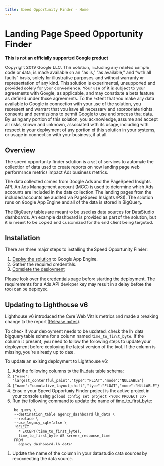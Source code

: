 ```yaml
---
title: Speed Opportunity Finder - Home
---
```


# Landing Page Speed Opportunity Finder

**This is not an officially supported Google product**

Copyright 2019 Google LLC. This solution, including any related sample code or 
data, is made available on an “as is,” “as available,” and “with all faults” 
basis, solely for illustrative purposes, and without warranty or representation 
of any kind. This solution is experimental, unsupported and provided solely for 
your convenience. Your use of it is subject to your agreements with Google, as 
applicable, and may constitute a beta feature as defined under those agreements. 
To the extent that you make any data available to Google in connection with your 
use of the solution, you represent and warrant that you have all necessary and 
appropriate rights, consents and permissions to permit Google to use and process
that data. By using any portion of this solution, you acknowledge, assume and 
accept all risks, known and unknown, associated with its usage, including with 
respect to your deployment of any portion of this solution in your systems, or
usage in connection with your business, if at all.

## Overview

The speed opportunity finder solution is a set of services to automate the 
collection of data used to create reports on how landing page web performance
metrics impact Ads business metrics.

The data collected comes from Google Ads and the PageSpeed Insights API. An Ads 
Management account (MCC) is used to determine which Ads accounts are included in
the data collection. The landing pages from the included accounts are audited 
via PageSpeed Insights (PSI). The solution runs on Google App Engine and all of 
the data is stored in BigQuery.

The BigQuery tables are meant to be used as data sources for DataStudio 
dashboards. An example dashboard is provided as part of the solution, but it is 
meant to be copied and customized for the end client being targeted.

## Installation
There are three major steps to installing the Speed Opportunity Finder:

1. [Deploy the solution](./deploy.html) to Google App Engine.
1. [Gather the required credentials](./credentials.html).
1. [Complete the deployment](./deploy.html#finish-deployment)

Please look over the [credentials page](./credentials.html) before starting the
deployment. The requirements for a Ads API devloper key may result in a delay
before the tool can be deployed.

## Updating to Lighthouse v6

Lighthouse v6 introduced the Core Web Vitals metrics and made a breaking change
to the report ([Release notes](https://github.com/GoogleChrome/lighthouse/releases/tag/v6.0.0)). 

To check if your deployment needs to be updated, check the lh_data bigquery 
table schma for a column named `time_to_first_byte`. If the column is present,
you need to follow the following steps to update your deployment before 
deploying the latest version of the tool. If the column is missing, you're 
already up to date.

To update an exising deployment to Lighthouse v6:
1. Add the following columns to the lh_data table schema:
  1. `{"name": "largest_contentful_paint","type":"FLOAT","mode":"NULLABLE"}`
  1. `{"name":"cumulative_layout_shift","type":"FLOAT","mode":"NULLABLE"}`
1. Ensure your Speed Opportuniy Finder project is the active project in your
console using `gcloud config set project <YOUR PROJECT ID>`
1. Run the following command to update the name of time_to_first_byte: 
```
    bq query \
    --destination_table agency_dashboard.lh_data \
    --replace \
    --use_legacy_sql=false \
    'SELECT
      * EXCEPT(time_to_first_byte),
      time_to_first_byte AS server_response_time
    FROM
      agency_dashboard.lh_data'
```
1. Update the name of the column in your datastudio data sources by reconnecting 
the data source.
